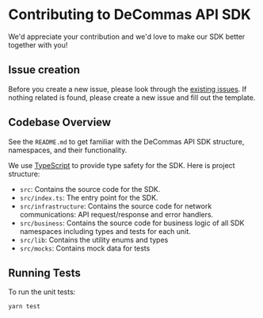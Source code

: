 # Contributing to DeCommas API SDK

We'd appreciate your contribution and we'd love to make our SDK better together with you!

## Issue creation

Before you create a new issue, please look through the [existing issues](https://github.com/decommas/decommas-sdk/issues?q=is%3Aissue).
If nothing related is found, please create a new issue and fill out the template.

## Codebase Overview

See the `README.md` to get familiar with the DeCommas API SDK structure, namespaces, and their functionality.

We use [TypeScript](https://www.typescriptlang.org/) to provide type safety for the SDK.
Here is project structure:

- `src`: Contains the source code for the SDK.
- `src/index.ts`: The entry point for the SDK.
- `src/infrastructure`: Contains the source code for network communications: API request/response and error handlers.
- `src/business`: Contains the source code for business logic of all SDK namespaces including types and tests for each unit.
- `src/lib`: Contains the utility enums and types
- `src/mocks`: Contains mock data for tests

## Running Tests

To run the unit tests:

```bash
yarn test
```
